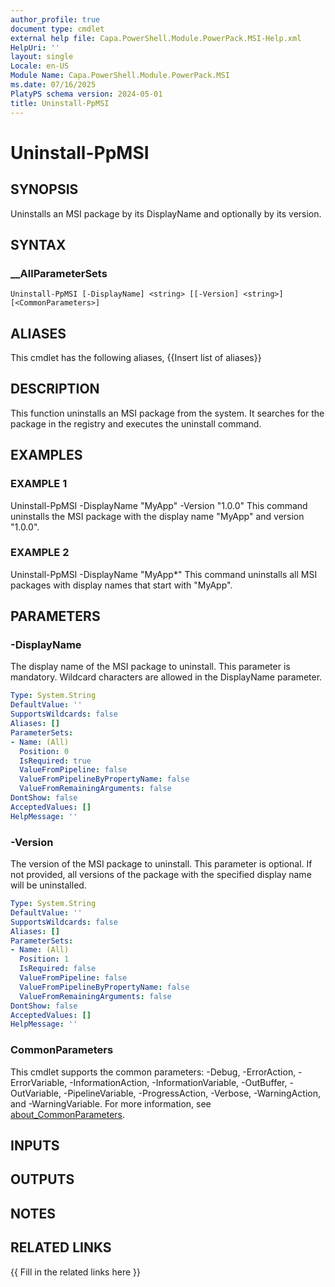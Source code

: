 ```yaml
---
author_profile: true
document type: cmdlet
external help file: Capa.PowerShell.Module.PowerPack.MSI-Help.xml
HelpUri: ''
layout: single
Locale: en-US
Module Name: Capa.PowerShell.Module.PowerPack.MSI
ms.date: 07/16/2025
PlatyPS schema version: 2024-05-01
title: Uninstall-PpMSI
---
```


# Uninstall-PpMSI

## SYNOPSIS

Uninstalls an MSI package by its DisplayName and optionally by its version.

## SYNTAX

### __AllParameterSets

```
Uninstall-PpMSI [-DisplayName] <string> [[-Version] <string>] [<CommonParameters>]
```

## ALIASES

This cmdlet has the following aliases,
  {{Insert list of aliases}}

## DESCRIPTION

This function uninstalls an MSI package from the system.
It searches for the package in the registry and executes the uninstall command.

## EXAMPLES

### EXAMPLE 1

Uninstall-PpMSI -DisplayName "MyApp" -Version "1.0.0"
This command uninstalls the MSI package with the display name "MyApp" and version "1.0.0".

### EXAMPLE 2

Uninstall-PpMSI -DisplayName "MyApp*"
This command uninstalls all MSI packages with display names that start with "MyApp".

## PARAMETERS

### -DisplayName

The display name of the MSI package to uninstall.
This parameter is mandatory.
Wildcard characters are allowed in the DisplayName parameter.

```yaml
Type: System.String
DefaultValue: ''
SupportsWildcards: false
Aliases: []
ParameterSets:
- Name: (All)
  Position: 0
  IsRequired: true
  ValueFromPipeline: false
  ValueFromPipelineByPropertyName: false
  ValueFromRemainingArguments: false
DontShow: false
AcceptedValues: []
HelpMessage: ''
```

### -Version

The version of the MSI package to uninstall.
This parameter is optional.
If not provided, all versions of the package with the specified display name will be uninstalled.

```yaml
Type: System.String
DefaultValue: ''
SupportsWildcards: false
Aliases: []
ParameterSets:
- Name: (All)
  Position: 1
  IsRequired: false
  ValueFromPipeline: false
  ValueFromPipelineByPropertyName: false
  ValueFromRemainingArguments: false
DontShow: false
AcceptedValues: []
HelpMessage: ''
```

### CommonParameters

This cmdlet supports the common parameters: -Debug, -ErrorAction, -ErrorVariable,
-InformationAction, -InformationVariable, -OutBuffer, -OutVariable, -PipelineVariable,
-ProgressAction, -Verbose, -WarningAction, and -WarningVariable. For more information, see
[about_CommonParameters](https://go.microsoft.com/fwlink/?LinkID=113216).

## INPUTS

## OUTPUTS

## NOTES

## RELATED LINKS

{{ Fill in the related links here }}


